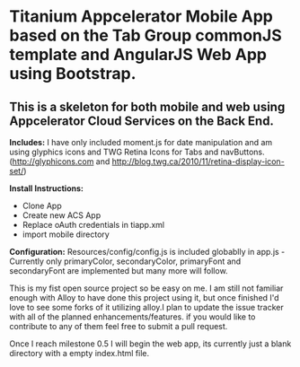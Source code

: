 Titanium Appcelerator Mobile App based on the Tab Group commonJS template and AngularJS Web App using Bootstrap.
==============
This is a skeleton for both mobile and web using Appcelerator Cloud Services on the Back End.
--------------

**Includes:**
I have only included moment.js for date manipulation and am using glyphics icons and TWG Retina Icons for Tabs and navButtons. (http://glyphicons.com and http://blog.twg.ca/2010/11/retina-display-icon-set/)

**Install Instructions:**
- Clone App
- Create new ACS App
- Replace oAuth credentials in tiapp.xml
- import mobile directory

**Configuration:**
Resources/config/config.js is included globablly in app.js - Currently only primaryColor, secondaryColor, primaryFont and secondaryFont are implemented but many more will follow.


This is my fist open source project so be easy on me. I am still not familiar enough with Alloy to have done this project using it, but once finished I'd love to see some forks of it utilizing alloy.I plan to update the issue tracker with all of the planned enhancements/features. if you would like to contribute to any of them feel free to submit a pull request.

Once I reach milestone 0.5 I will begin the web app, its currently just a blank directory with a empty index.html file.
